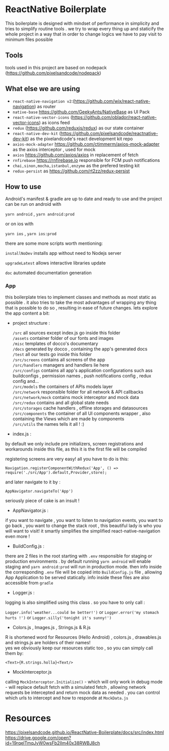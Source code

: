 # ReactNative Boilerplate
This boilerplate is designed with mindset of performance in simplicity and tries to simplify routine tools . we try to wrap every thing up and staticify the whole project in a way that in order to change logics we have to pay visit to minimum files possible

## Tools
tools used in this project are based on nodepack (https://github.com/pixelsandcode/nodepack)

What else we are using
-
- `react-native-navigation v2`:(https://github.com/wix/react-native-navigation) as router
- `native-base` https://github.com/GeekyAnts/NativeBase as UI Pack
- `react-native-vector-icons` (https://github.com/oblador/react-native-vector-icons) as icons feed
- `redux` (https://github.com/reduxjs/redux) as our state container
- `react-native-dev-kit` (https://github.com/pixelsandcode/reactnative-dev-kit) as the pixelandcode's react development kit repo
- `axios-mock-adapter` https://github.com/ctimmerm/axios-mock-adapter as the axios interceptor , used for mock
- `axios` https://github.com/axios/axios in replacement of fetch
- `rnfirebase` https://rnfirebase.io responsible for FCM push notifications
- `chai,sinon,mocha,istanbul,enzyme` as the prefered testing kit
- `redux-persist` as https://github.com/rt2zz/redux-persist


## How to use

Android's manifest & gradle are up to date and ready to use and the project can be run on android with 

`yarn android` , `yarn android:prod`

or on ios with

`yarn ios` , `yarn ios:prod`

there are some more scripts worth mentioning:

`installNoDev` installs app without need to Nodejs server

`upgradeLatest` allows interactive libraries update

`doc` automated documentation generation



### App

this boilerplate tries to implement classes and methods as most static as possible . 
it also tries to take the most advantages of wrapping any thing that is possible to do so ,
resulting in ease of future changes. lets explore the app content a bit:
 
- project structure :

   `/src` all sources except index.js go inside this folder \
   `/assets` container folder of our fonts and images \
   `/misc` templates of docco's documentary \
   `/docs` generated by docco , containing the app's generated docs \
   `/test` all our tests go inside this folder \
   `/src/screens` contains all screens of the app \
   `/src/handlers` managers and handlers lie here \
   `/src/configs` contains all app's application configurations such ass buildconfigs , permission names , push notifications config , redux config and...  \
   `/src/models` the containers of APIs models layer \
   `/src/network` responsible folder for all network & API callbacks \
   `/src/network/mock` contains mock interceptor and mock data \
   `/src/redux` contains and all global state needs \
   `/src/storages` cache handlers , offline storages and datasources \
   `/src/components` the container of all UI components wrapper , also containing the Views which are made by components \
   `/src/utils` the names tells it all ! :)
   
- index.js :

by default we only include pre initializers, screen registrations and workarounds inside this file, as this it is the first file will be compiled

registering screens are very easy! all you have to do is this:

`Navigation.registerComponentWithRedux('App', () => require('./src/App').default,Provider,store);`

and later navigate to it by :

`AppNavigator.navigateTo('App')`

seriously piece of cake is an insult !

- AppNavigator.js :

if you want to navigate , you want to listen to navigation events, you want to go back , you want to change the stack root , this beautiful lady is who you will want to visit! it smartly simplifies the simplified react-native-navigation even more !

- BuildConfig.js :

there are 2 files in the root starting with `.env` responsible for staging or production environments . 
by default running `yarn android` will enable staging and `yarn android:prod` will run in production mode.
then info inside the corresponding `.env` file will be copied into `BuildConfig.js` file , allowing App Application to be served statically. info inside these files are also accessible from `gradle`

- Logger.js :

logging is also simplified using this class . so you have to only call :

`Logger.info('weather...could be better!')`  or  `Logger.error('my stomach hurts !')` or `Logger.silly('tonight it's sunny!')`

- Colors.js , Images.js , Strings.js & R.js

R is shortened word for Resources (Hello Android) , colors.js , drawables.js and strings.js are holders of their names! \
yes we obviously keep our resources static too , so you can simply call them by:

`<Text>{R.strings.holla}<Text/>`

- MockInterceptor.js

calling `MockInterceptor.Initialize()` - which will only work in debug mode - will replace default fetch with a simulated fetch , allowing network requests be intercepted and return mock data as needed . you can control which urls to intercept and how to responde at `MockData.js`

# Resources
https://pixelsandcode.github.io/ReactNative-Boilerplate/docs/src/index.html  \
https://drive.google.com/open?id=19rqelTmqJvW0wsFb2IIm40x38RWBJ8ch